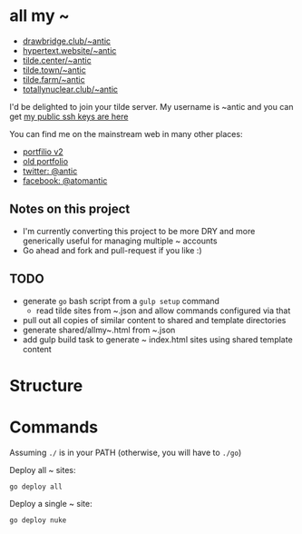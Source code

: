 # all my ~

- [drawbridge.club/~antic](http://drawbridge.club/~antic)
- [hypertext.website/~antic](http://hypertext.website/~antic)
- [tilde.center/~antic](http://tilde.center/~antic)
- [tilde.town/~antic](http://tilde.town/~antic)
- [tilde.farm/~antic](http://tilde.town/~antic)
- [totallynuclear.club/~antic](http://totallynuclear.club/~antic)

I'd be delighted to join your tilde server. My username is ~antic and you can get [my public ssh keys are here](https://raw.githubusercontent.com/atomantic/tilde/master/shared/.ssh/authorized_keys)

You can find me on the mainstream web in many other places:

- [portfilio v2](https://atomantic.github.io)
- [old portfolio](http://adameivy.com)
- [twitter: @antic](https://twitter.com/antic)
- [facebook: @atomantic](https://twitter.com/atomantic)


## Notes on this project

- I'm currently converting this project to be more DRY and more generically useful for managing multiple ~ accounts
- Go ahead and fork and pull-request if you like :)

## TODO

- generate `go` bash script from a `gulp setup` command
	- read tilde sites from ~.json and allow commands configured via that
- pull out all copies of similar content to shared and template directories
- generate shared/allmy~.html from ~.json
- add gulp build task to generate ~ index.html sites using shared template content

# Structure


# Commands
Assuming `./` is in your PATH (otherwise, you will have to `./go`)

Deploy all ~ sites:
```
go deploy all
```

Deploy a single ~ site:
```
go deploy nuke
```